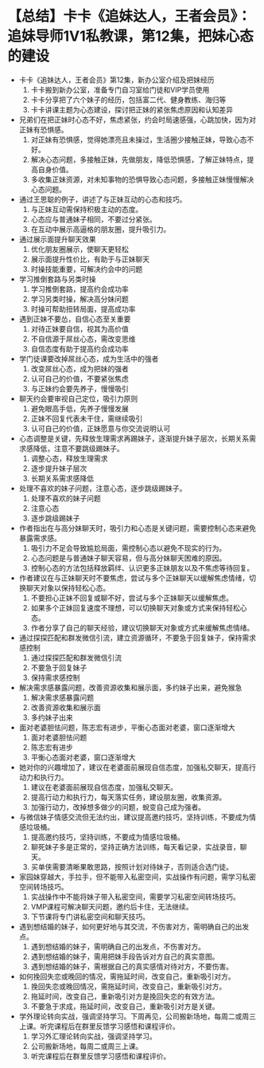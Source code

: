 # 【总结】卡卡《追妹达人，王者会员》：追妹导师1V1私教课，第12集，把妹心态的建设

-   卡卡《追妹达人，王者会员》第12集，新办公室介绍及把妹经历
    1.  卡卡搬到新办公室，准备专门自习室给门徒和VIP学员使用
    2.  卡卡分享把了六个妹子的经历，包括富二代、健身教练、海归等
    3.  卡卡讲课主题为心态建设，探讨把正妹的紧张焦虑原因和认知差异
-   兄弟们在把正妹时心态不好，焦虑紧张，约会时局速感强，心跳加快，因为对正妹有恐惧感。
    1.  对正妹有恐惧感，觉得她漂亮且未操过，生活圈少接触正妹，导致心态不好。
    2.  解决心态问题，多接触正妹，先做朋友，降低恐惧感，了解正妹特点，提高自身价值。
    3.  多收集正妹资源，对未知事物的恐惧导致心态问题，多接触正妹慢慢解决心态问题。
-   通过王思聪的例子，讲述了与正妹互动的心态和技巧。
    1.  与正妹互动需保持积极主动的态度。
    2.  心态应与普通妹子相同，不要过分紧张。
    3.  在互动中展示高逼格的朋友圈，提升吸引力。
-   通过展示面提升聊天效果
    1.  优化朋友圈展示，使聊天更轻松
    2.  展示面提升性价比，有助于与正妹聊天
    3.  时操技能重要，可解决约会中的问题
-   学习推倒套路与另类时操
    1.  学习推倒套路，提高约会成功率
    2.  学习另类时操，解决高分妹问题
    3.  时操可帮助扭转局面，提高成功率
-   遇到正妹不要怂，自信心态至关重要
    1.  对待正妹要自信，视其为高价值
    2.  不自信源于屌丝心态，需改变思维
    3.  自信态度有助于提高约会成功率
-   学门徒课要改掉屌丝心态，成为生活中的强者
    1.  改变屌丝心态，成为把妹的强者
    2.  认可自己的价值，不要紧张焦虑
    3.  与正妹约会要先养子，慢慢吸引
-   聊天约会要审视自己定位，吸引力原则
    1.  避免眼高手低，先养子慢慢发展
    2.  正妹不回复代表未干住，需继续吸引
    3.  认可自己的价值，正妹愿意与你交流说明认可
-   心态调整是关键，先释放生理需求再踢妹子，逐渐提升妹子层次，长期关系需求感降低，注意不要跳级踢妹子。
    1.  调整心态，释放生理需求
    2.  逐步提升妹子层次
    3.  长期关系需求感降低
-   处理不喜欢的妹子问题，注意心态，逐步跳级踢妹子。
    1.  处理不喜欢的妹子问题
    2.  注意心态
    3.  逐步跳级踢妹子
-   作者指出在与高分妹聊天时，吸引力和心态是关键问题，需要控制心态来避免暴露需求感。
    1.  吸引力不足会导致尴尬局面，需控制心态以避免不现实的行为。
    2.  心态问题是与普通妹子聊天容易，但与高分妹聊天困难的原因。
    3.  控制心态的方法包括释放羁绊、认识更多正妹朋友以及不焦虑等待回复。
-   作者建议在与正妹聊天时不要焦虑，尝试与多个正妹聊天以缓解焦虑情绪，切换聊天对象以保持轻松心态。
    1.  不要担心正妹不回复或聊不好，尝试与多个正妹聊天以缓解焦虑。
    2.  如果多个正妹回复速度不理想，可以切换聊天对象或方式来保持轻松心态。
    3.  作者分享了自己的聊天经验，建议切换聊天对象或方式来缓解焦虑情绪。
-   通过探探匹配和群发微信引流，建立资源循环，不要急于回复妹子，保持需求感控制
    1.  通过探探匹配和群发微信引流
    2.  不要急于回复妹子
    3.  保持需求感控制
-   解决需求感暴露问题，改善资源收集和展示面，多约妹子出来，避免猴急
    1.  解决需求感暴露问题
    2.  改善资源收集和展示面
    3.  多约妹子出来
-   面对老婆胆怯问题，陈志宏有进步，平衡心态面对老婆，窗口逐渐增大
    1.  面对老婆胆怯问题
    2.  陈志宏有进步
    3.  平衡心态面对老婆，窗口逐渐增大
-   她对你的兴趣增加了，建议在老婆面前展现自信态度，加强私交聊天，提高行动力和执行力。
    1.  建议在老婆面前展现自信态度，加强私交聊天。
    2.  提高行动力和执行力，每天落实任务，建设朋友圈，收集资源。
    3.  加强行动力，改掉想多做少的问题，蛻变自己成为强者。
-   与微信妹子情感交流但无法约出，建议提高邀约技巧，坚持训练，不要成为情感垃圾桶。
    1.  提高邀约技巧，坚持训练，不要成为情感垃圾桶。
    2.  聊死妹子多是正常的，坚持正确方法训练，每天看记录，实战录音，聊天。
    3.  买单侠需要清晰果敢思路，按照计划对待妹子，否则适合选门徒。
-   家园妹穿越大，手拉手，但不能带入私密空间，实战操作有问题，需学习私密空间转场技巧。
    1.  实战操作中不能将妹子带入私密空间，需要学习私密空间转场技巧。
    2.  VMP课程可解决聊天问题，邀约后卡住，无法继续。
    3.  下节课将专门讲私密空间和聊天技巧。
-   遇到想结婚的妹子，如何更好地与其交流，不伤害对方，需明确自己的出发点。
    1.  遇到想结婚的妹子，需明确自己的出发点，不伤害对方。
    2.  遇到想结婚的妹子，需用把妹手段告诉对方自己的真实意图。
    3.  遇到想结婚的妹子，需根据自己的真实感情对待对方，不要伤害。
-   如何挽回失恋或晚回的情况，需拖延时间，改变自己，重新吸引对方。
    1.  挽回失恋或晚回情况，需拖延时间，改变自己，重新吸引对方。
    2.  拖延时间，改变自己，重新吸引对方是挽回失恋的有效方法。
    3.  不要急于求成，拖延时间，改变自己，重新吸引对方是关键。
-   学外理论转向实战，强调坚持学习。下周再见，公司搬新场地，每周二或周三上课。听完课程后在群里反馈学习感悟和课程评价。
    1.  学习外汇理论转向实战，强调坚持学习。
    2.  公司搬新场地，每周二或周三上课。
    3.  听完课程后在群里反馈学习感悟和课程评价。